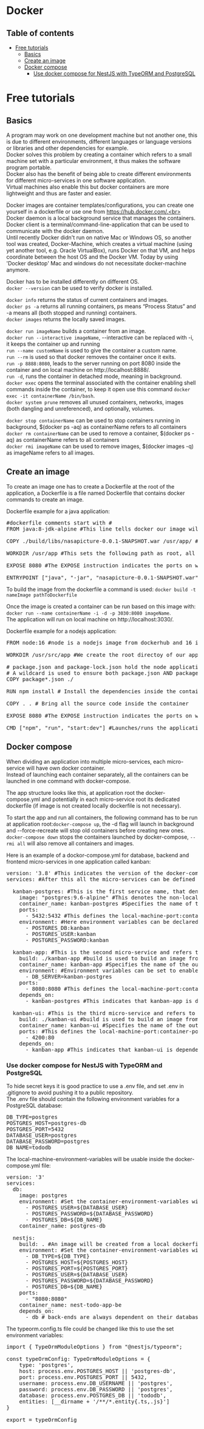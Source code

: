 # Docker

## Table of contents
- [Free tutorials](#Free-tutorials)
  - [Basics](#Basics)
  - [Create an image](#Create-an-image)
  - [Docker compose](#Docker-compose)
    - [Use docker compose for NestJS with TypeORM and PostgreSQL](#Use-docker-compose-for-NestJS-with-TypeORM-and-PostgreSQL)

# Free tutorials
## Basics
A program may work on one development machine but not another one, this is due to different environments, different languages or language versions or libraries and other dependencies for example.<br>
Docker solves this problem by creating a container which refers to a small machine set with a particular environment, it thus makes the software program portable.<br>
Docker also has the benefit of being able to create different environments for different micro-services in one software application.<br>
Virtual machines also enable this but docker containers are more lightweight and thus are faster and easier.

Docker images are container templates/configurations, you can create one yourself in a dockerfile or use one from https://hub.docker.com/.<br>
Docker daemon is a local background service that manages the containers.<br>
Docker client is a terminal/command-line-application that can be used to communicate with the docker daemon.<br>
Until recently Docker didn't run on native Mac or Windows OS, so another tool was created, Docker-Machine, which creates a virtual machine (using yet another tool, e.g. Oracle VirtualBox), runs Docker on that VM, and helps coordinate between the host OS and the Docker VM. Today by using 'Docker desktop' Mac and windows do not necessitate docker-machine anymore.

Docker has to be installed differently on different OS.<br>
`docker --version` can be used to verify docker is installed.

`docker info` returns the status of current containers and images.<br>
`docker ps -a` returns all running containers, ps means “Process Status” and -a means all (both stopped and running) containers.<br>
`docker images` returns the locally saved images.

`docker run imageName` builds a container from an image.<br>
`docker run --interactive imageName`, --interactive can be replaced with -i, it keeps the container up and running<br>
`run --name customName` is used to give the container a custom name.<br>
`run --rm` is used so that docker removes the container once it exits.<br>
`run -p 8888:8080`, leads to the server running on port 8080 inside the container and on local machine on http://localhost:8888/.<br>
`run -d`, runs the container in detached mode, meaning in background.<br>
`docker exec` opens the terminal associated with the container enabling shell commands inside the container, to keep it open use this command `docker exec -it containerName /bin/bash`.<br>
`docker system prune` removes all unused containers, networks, images (both dangling and unreferenced), and optionally, volumes.

`docker stop containerName` can be used to stop containers running in background, $(docker ps -aq) as containerName refers to all containers<br>
`docker rm containerName` can be used to remove a container, $(docker ps -aq) as containerName refers to all containers<br>
`docker rmi imageName` can be used to remove images, $(docker images -q) as imageName refers to all images.

## Create an image
To create an image one has to create a Dockerfile at the root of the application, a Dockerfile is a file named Dockerfile that contains docker commands to create an image.

Dockerfile example for a java application:
<pre>
#dockerfile comments start with #
FROM java:8-jdk-alpine #This line tells docker our image will contain the java:8-jdk-alpine image as dependency

COPY ./build/libs/nasapicture-0.0.1-SNAPSHOT.war /usr/app/ #This line copies from local machine into container

WORKDIR /usr/app #This sets the following path as root, all following docker commands will be launched starting from this path 

EXPOSE 8080 #The EXPOSE instruction indicates the ports on which a container listens for connections

ENTRYPOINT ["java", "-jar", "nasapicture-0.0.1-SNAPSHOT.war"] #The last command launches/runs the application
</pre>

To build the image from the dockerfile a command is used: `docker build -t nameImage pathToDockerfile`

Once the image is created a container can be run based on this image with: `docker run --name containerName -i -d -p 3030:8080 imageName`.<br>
The application will run on local machine on http://localhost:3030/.

Dockerfile example for a nodejs application:
<pre>
FROM node:16 #node is a nodejs image from dockerhub and 16 indicates its latest version, our image will use the node image as dependency

WORKDIR /usr/src/app #We create the root directoy of our application

# package.json and package-lock.json hold the node application packages/dependencies
# A wildcard is used to ensure both package.json AND package-lock.json are copied inside the container
COPY package*.json ./

RUN npm install # Install the dependencies inside the container from package.json to generate package-lock.json if it does not exist yet

COPY . . # Bring all the source code inside the container

EXPOSE 8080 #The EXPOSE instruction indicates the ports on which a container listens for connections

CMD ["npm", "run", "start:dev"] #Launches/runs the application
</pre>


## Docker compose
When dividing an application into multiple micro-services, each micro-service will have own docker container.<br>
Instead of launching each container separately, all the containers can be launched in one command with docker-compose.

The app structure looks like this, at application root the docker-compose.yml and potentially in each micro-service root its dedicated dockerfile (if image is not created locally dockerfile is not necessary).<br>

To start the app and run all containers, the following command has to be run at application root:`docker-compose up`, the -d flag will launch in background and --force-recreate will stop old containers before creating new ones.<br>
`docker-compose down` stops the containers launched by docker-compose, `--rmi all` will also remove all containers and images.

Here is an example of a dockor-compose.yml for database, backend and frontend micro-services in one application called kanban:
<pre>
version: '3.8' #This indicates the version of the docker-compose file, the latest one is at the moment of writing 3.8
services: #After this all the micro-services can be defined

  kanban-postgres: #This is the first service name, that denotes a postgresql database
    image: "postgres:9.6-alpine" #This denotes the non-local image the container will use from https://hub.docker.com/
    container_name: kanban-postgres #Specifies the name of the outcome container
    ports:
      - 5432:5432 #This defines the local-machine-port:container-port
    environment: #Here environment variables can be declared for inside the container, postgresql needs specific variables to configure itself
      - POSTGRES_DB:kanban
      - POSTGRES_USER:kanban
      - POSTGRES_PASSWORD:kanban

  kanban-app: #This is the second micro-service and refers to the backend of the application
    build: ./kanban-app #build is used to build an image from a local dockerfile instead of using an already made image, its argument refers to dockerfile path
    container_name: kanban-app #Specifies the name of the outcome container
    environment: #Environment variables can be set to enable connection with the postgresql database by using them in the source-code
      - DB_SERVER=kanban-postgres
    ports:
      - 8080:8080 #This defines the local-machine-port:container-port
    depends_on:
      - kanban-postgres #This indicates that kanban-app is dependent upon kanban-postgres and thus kanban-app should only be started after kanban-postgres

  kanban-ui: #This is the third micro-service and refers to the frontend of the application
    build: ./kanban-ui #build is used to build an image from a local dockerfile instead of using an already made image, its argument refers to dockerfile path
    container_name: kanban-ui #Specifies the name of the outcome container
    ports: #This defines the local-machine-port:container-port
      - 4200:80
    depends_on:
      - kanban-app #This indicates that kanban-ui is dependent upon kanban-app and thus kanban-ui should only be started after kanban-app
</pre>

### Use docker compose for NestJS with TypeORM and PostgreSQL
To hide secret keys it is good practice to use a .env file, and set .env in .gitignore to avoid pushing it to a public repository.<br>
The .env file should contain the following environment variables for a PostgreSQL database:
<pre>
DB_TYPE=postgres
POSTGRES_HOST=postgres-db
POSTGRES_PORT=5432
DATABASE_USER=postgres
DATABASE_PASSWORD=postgres
DB_NAME=tododb
</pre>

The local-machine-environment-variables will be usable inside the docker-compose.yml file:
<pre>
version: '3'
services: 
  db:
    image: postgres
    environment: #Set the container-environment-variables without exposing secret keys and let PostgreSQL configure itself
      - POSTGRES_USER=${DATABASE_USER}
      - POSTGRES_PASSWORD=${DATABASE_PASSWORD}
      - POSTGRES_DB=${DB_NAME}
    container_name: postgres-db

  nestjs:
    build: . #An image will be created from a local dockerfile, the dockerfile created above as an example for a nodejs application could be used
    environment: #Set the container-environment-variables without exposing secret keys, those will be used inside the TypeORM configuration
      - DB_TYPE=${DB_TYPE}
      - POSTGRES_HOST=${POSTGRES_HOST}
      - POSTGRES_PORT=${POSTGRES_PORT}
      - POSTGRES_USER=${DATABASE_USER}
      - POSTGRES_PASSWORD=${DATABASE_PASSWORD}
      - POSTGRES_DB=${DB_NAME}
    ports: 
      - "8080:8080"
    container_name: nest-todo-app-be
    depends_on: 
      - db # back-ends are always dependent on their database (and frontends are often dependent on their backend)
</pre>

The typeorm.config.ts file could be changed like this to use the set environment variables:
<pre>
import { TypeOrmModuleOptions } from "@nestjs/typeorm";

const typeOrmConfig: TypeOrmModuleOptions = {
    type: 'postgres',
    host: process.env.POSTGRES_HOST || 'postgres-db',
    port: process.env.POSTGRES_PORT || 5432,
    username: process.env.DB_USERNAME || 'postgres',
    password: process.env.DB_PASSWORD || 'postgres',
    database: process.env.POSTGRES_DB || 'tododb',
    entities: [__dirname + '/**/*.entity{.ts,.js}']
}

export = typeOrmConfig
</pre>
